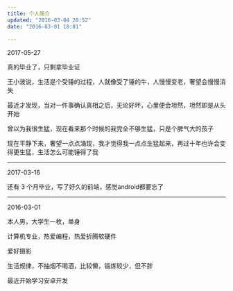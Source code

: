 ```yaml
---
title: 个人简介
updated: "2016-03-04 20:52"
date: "2016-03-01 18:01"
 
---
```


2017-05-27

真的毕业了，只剩拿毕业证

王小波说，生活是个受锤的过程，人就像受了锤的牛，人慢慢变老，奢望会慢慢消失

最近才发现，当对一件事确认真相之后，无论好坏，心里便会坦然，坦然即是从头开始

曾以为我很生猛，现在看来那个时候的我完全不够生猛，只是个脾气大的孩子

现在平静下来，奢望一点点涌现，我才觉得我一点点生猛起来，再过十年也许会变得更生猛，生活怎么可能锤得了我

---

2017-03-16

还有 3 个月毕业，写了好久的前端，感觉android都要忘了

---

2016-03-01

本人男，大学生一枚，单身  
  
计算机专业，热爱编程，热爱折腾软硬件  
  
爱好摄影

生活规律，不抽烟不喝酒，比较懒，锻炼较少，但不胖

最近开始学习安卓开发